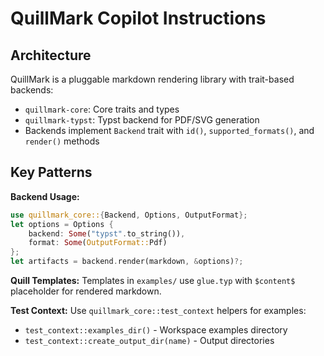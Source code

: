 # QuillMark Copilot Instructions

## Architecture
QuillMark is a pluggable markdown rendering library with trait-based backends:
- `quillmark-core`: Core traits and types  
- `quillmark-typst`: Typst backend for PDF/SVG generation
- Backends implement `Backend` trait with `id()`, `supported_formats()`, and `render()` methods

## Key Patterns

**Backend Usage:**
```rust
use quillmark_core::{Backend, Options, OutputFormat};
let options = Options { 
    backend: Some("typst".to_string()), 
    format: Some(OutputFormat::Pdf) 
};
let artifacts = backend.render(markdown, &options)?;
```

**Quill Templates:**
Templates in `examples/` use `glue.typ` with `$content$` placeholder for rendered markdown.

**Test Context:**
Use `quillmark_core::test_context` helpers for examples:
- `test_context::examples_dir()` - Workspace examples directory
- `test_context::create_output_dir(name)` - Output directories